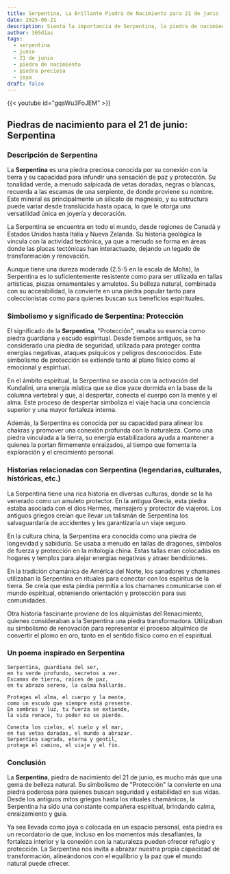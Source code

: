 ```yaml
---
title: Serpentina, La Brillante Piedra de Nacimiento para 21 de junio
date: 2025-06-21
description: Sienta la importancia de Serpentina, la piedra de nacimiento de 21 de junio que simboliza Protección. Deje que su belleza y significado iluminen su día.
author: 365días
tags:
  - serpentina
  - junio
  - 21 de junio
  - piedra de nacimiento
  - piedra preciosa
  - joya
draft: false
---
```


{{< youtube id="gqsWu3FoJEM" >}}

## Piedras de nacimiento para el 21 de junio: Serpentina

### Descripción de Serpentina

La **Serpentina** es una piedra preciosa conocida por su conexión con la tierra y su capacidad para infundir una sensación de paz y protección. Su tonalidad verde, a menudo salpicada de vetas doradas, negras o blancas, recuerda a las escamas de una serpiente, de donde proviene su nombre. Este mineral es principalmente un silicato de magnesio, y su estructura puede variar desde translúcida hasta opaca, lo que le otorga una versatilidad única en joyería y decoración.

La Serpentina se encuentra en todo el mundo, desde regiones de Canadá y Estados Unidos hasta Italia y Nueva Zelanda. Su historia geológica la vincula con la actividad tectónica, ya que a menudo se forma en áreas donde las placas tectónicas han interactuado, dejando un legado de transformación y renovación.

Aunque tiene una dureza moderada (2.5-5 en la escala de Mohs), la Serpentina es lo suficientemente resistente como para ser utilizada en tallas artísticas, piezas ornamentales y amuletos. Su belleza natural, combinada con su accesibilidad, la convierte en una piedra popular tanto para coleccionistas como para quienes buscan sus beneficios espirituales.

### Simbolismo y significado de Serpentina: Protección

El significado de la **Serpentina**, "Protección", resalta su esencia como piedra guardiana y escudo espiritual. Desde tiempos antiguos, se ha considerado una piedra de seguridad, utilizada para proteger contra energías negativas, ataques psíquicos y peligros desconocidos. Este simbolismo de protección se extiende tanto al plano físico como al emocional y espiritual.

En el ámbito espiritual, la Serpentina se asocia con la activación del Kundalini, una energía mística que se dice yace dormida en la base de la columna vertebral y que, al despertar, conecta el cuerpo con la mente y el alma. Este proceso de despertar simboliza el viaje hacia una conciencia superior y una mayor fortaleza interna.

Además, la Serpentina es conocida por su capacidad para alinear los chakras y promover una conexión profunda con la naturaleza. Como una piedra vinculada a la tierra, su energía estabilizadora ayuda a mantener a quienes la portan firmemente enraizados, al tiempo que fomenta la exploración y el crecimiento personal.

### Historias relacionadas con Serpentina (legendarias, culturales, históricas, etc.)

La Serpentina tiene una rica historia en diversas culturas, donde se la ha venerado como un amuleto protector. En la antigua Grecia, esta piedra estaba asociada con el dios Hermes, mensajero y protector de viajeros. Los antiguos griegos creían que llevar un talismán de Serpentina los salvaguardaría de accidentes y les garantizaría un viaje seguro.

En la cultura china, la Serpentina era conocida como una piedra de longevidad y sabiduría. Se usaba a menudo en tallas de dragones, símbolos de fuerza y protección en la mitología china. Estas tallas eran colocadas en hogares y templos para alejar energías negativas y atraer bendiciones.

En la tradición chamánica de América del Norte, los sanadores y chamanes utilizaban la Serpentina en rituales para conectar con los espíritus de la tierra. Se creía que esta piedra permitía a los chamanes comunicarse con el mundo espiritual, obteniendo orientación y protección para sus comunidades.

Otra historia fascinante proviene de los alquimistas del Renacimiento, quienes consideraban a la Serpentina una piedra transformadora. Utilizaban su simbolismo de renovación para representar el proceso alquímico de convertir el plomo en oro, tanto en el sentido físico como en el espiritual.

### Un poema inspirado en Serpentina

```
Serpentina, guardiana del ser,  
en tu verde profundo, secretos a ver.  
Escamas de tierra, raíces de paz,  
en tu abrazo sereno, la calma hallarás.  

Proteges el alma, el cuerpo y la mente,  
como un escudo que siempre está presente.  
En sombras y luz, tu fuerza se extiende,  
la vida renace, tu poder no se pierde.  

Conecta los cielos, el suelo y el mar,  
en tus vetas doradas, el mundo a abrazar.  
Serpentina sagrada, eterna y gentil,  
protege el camino, el viaje y el fin.  
```

### Conclusión

La **Serpentina**, piedra de nacimiento del 21 de junio, es mucho más que una gema de belleza natural. Su simbolismo de "Protección" la convierte en una piedra poderosa para quienes buscan seguridad y estabilidad en sus vidas. Desde los antiguos mitos griegos hasta los rituales chamánicos, la Serpentina ha sido una constante compañera espiritual, brindando calma, enraizamiento y guía.

Ya sea llevada como joya o colocada en un espacio personal, esta piedra es un recordatorio de que, incluso en los momentos más desafiantes, la fortaleza interior y la conexión con la naturaleza pueden ofrecer refugio y protección. La Serpentina nos invita a abrazar nuestra propia capacidad de transformación, alineándonos con el equilibrio y la paz que el mundo natural puede ofrecer.